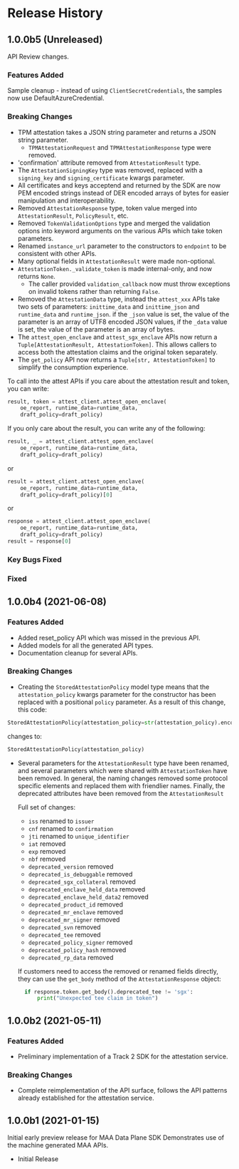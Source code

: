 # Release History

## 1.0.0b5 (Unreleased)

API Review changes.

### Features Added

Sample cleanup - instead of using `ClientSecretCredentials`, the samples now use
DefaultAzureCredential.

### Breaking Changes

* TPM attestation takes a JSON string parameter and returns a JSON string parameter.
  * `TPMAttestationRequest` and `TPMAttestationResponse` type were removed.
* 'confirmation' attribute removed from `AttestationResult` type.
* The `AttestationSigningKey` type was removed, replaced with a `signing_key` and
 `signing_certificate` kwargs parameter.
* All certificates and keys acceptend and returned by the SDK are now PEM encoded
  strings instead of DER encoded arrays of bytes for easier manipulation and
  interoperability.
* Removed `AttestationResponse` type, token value merged into `AttestationResult`,
  `PolicyResult`, etc.
* Removed `TokenValidationOptions` type and merged the validation options into
  keyword arguments on the various APIs which take token parameters.
* Renamed `instance_url` parameter to the constructors to `endpoint` to be consistent
  with other APIs.
* Many optional fields in `AttestationResult` were made non-optional.
* `AttestationToken._validate_token` is made internal-only, and now returns `None`.
  * The caller provided `validation_callback` now must throw exceptions on invalid
  tokens rather than returning `False`.
* Removed the `AttestationData` type, instead the `attest_xxx` APIs take two sets
  of parameters: `inittime_data` and `inittime_json` and `runtime_data` and `runtime_json`.
  if the `_json` value is set, the value of the parameter is an array of UTF8 encoded
  JSON values, if the `_data` value is set, the value of the parameter is an array
  of bytes.
* The `attest_open_enclave` and `attest_sgx_enclave` APIs now return a
  `Tuple[AttestationResult, AttestationToken]`. This allows callers to access both
  the attestation claims and the original token separately.
* The `get_policy` API now returns a `Tuple[str, AttestationToken]` to simplify
  the consumption experience.

To call into the attest APIs if you care about the attestation result and token,
you can write:

```python
result, token = attest_client.attest_open_enclave(
    oe_report, runtime_data=runtime_data,
    draft_policy=draft_policy)
```

If you only care about the result, you can write any of the following:

```python
result, _ = attest_client.attest_open_enclave(
    oe_report, runtime_data=runtime_data,
    draft_policy=draft_policy)
```

or

```python
result = attest_client.attest_open_enclave(
    oe_report, runtime_data=runtime_data,
    draft_policy=draft_policy)[0]
```

or

```python
response = attest_client.attest_open_enclave(
    oe_report, runtime_data=runtime_data,
    draft_policy=draft_policy)
result = response[0]
```

### Key Bugs Fixed

### Fixed

## 1.0.0b4 (2021-06-08)

### Features Added

* Added reset_policy API which was missed in the previous API.
* Added models for all the generated API types.
* Documentation cleanup for several APIs.

### Breaking Changes

* Creating the `StoredAttestationPolicy` model type means that the `attestation_policy`
    kwargs parameter for the constructor has been replaced with a positional `policy` parameter. As a result of this change, this code:

```python
StoredAttestationPolicy(attestation_policy=str(attestation_policy).encode('utf-8')))
```

changes to:

```python
StoredAttestationPolicy(attestation_policy)
```

* Several parameters for the `AttestationResult` type have been renamed, and
    several parameters which were shared with `AttestationToken` have been
    removed. In general, the naming changes removed some protocol specific
    elements and replaced them with friendlier names. Finally, the deprecated
    attributes have been removed from the `AttestationResult`

    Full set of changes:
  * `iss` renamed to `issuer`
  * `cnf` renamed to `confirmation`
  * `jti` renamed to `unique_identifier`
  * `iat` removed
  * `exp` removed
  * `nbf` removed
  * `deprecated_version` removed
  * `deprecated_is_debuggable` removed
  * `deprecated_sgx_collateral` removed
  * `deprecated_enclave_held_data` removed
  * `deprecated_enclave_held_data2` removed
  * `deprecated_product_id` removed
  * `deprecated_mr_enclave` removed
  * `deprecated_mr_signer` removed
  * `deprecated_svn` removed
  * `deprecated_tee` removed
  * `deprecated_policy_signer` removed
  * `deprecated_policy_hash` removed
  * `deprecated_rp_data` removed

  If customers need to access the removed or renamed fields directly, they can
  use the `get_body` method of the `AttestationResponse` object:

  ```python
    if response.token.get_body().deprecated_tee != 'sgx':
        print("Unexpected tee claim in token")
  ```

## 1.0.0b2 (2021-05-11)

### Features Added

* Preliminary implementation of a Track 2 SDK for the attestation service.

### Breaking Changes

* Complete reimplementation of the API surface, follows the API patterns already
established for the attestation service.

## 1.0.0b1 (2021-01-15)

Initial early preview release for MAA Data Plane SDK
Demonstrates use of the machine generated MAA APIs.

* Initial Release
